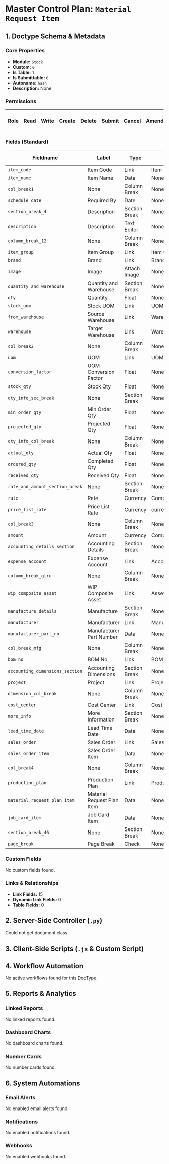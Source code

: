 # Master Control Plan: `Material Request Item`

## 1. Doctype Schema & Metadata

### Core Properties
- **Module:** `Stock`
- **Custom:** `0`
- **Is Table:** `1`
- **Is Submittable:** `0`
- **Autoname:** `hash`
- **Description:** None

### Permissions
| Role | Read | Write | Create | Delete | Submit | Cancel | Amend | Report | Import | Export | Print | Email | Share | Set User Perms |
|---|---|---|---|---|---|---|---|---|---|---|---|---|---|---|


### Fields (Standard)
| Fieldname | Label | Type | Options | Required | Hidden | Read Only | Default | Description |
|---|---|---|---|---|---|---|---|---|
| `item_code` | Item Code | Link | Item | ✅ |  |  | None | None |
| `item_name` | Item Name | Data | None |  |  |  | None | None |
| `col_break1` | None | Column Break | None |  |  |  | None | None |
| `schedule_date` | Required By | Date | None | ✅ |  |  | None | None |
| `section_break_4` | Description | Section Break | None |  |  |  | None | None |
| `description` | Description | Text Editor | None |  |  |  | None | None |
| `column_break_12` | None | Column Break | None |  |  |  | None | None |
| `item_group` | Item Group | Link | Item Group |  |  | ✅ | None | None |
| `brand` | Brand | Link | Brand |  |  | ✅ | None | None |
| `image` | Image | Attach Image | None |  |  | ✅ | None | None |
| `quantity_and_warehouse` | Quantity and Warehouse | Section Break | None |  |  |  | None | None |
| `qty` | Quantity | Float | None | ✅ |  |  | None | None |
| `stock_uom` | Stock UOM | Link | UOM | ✅ |  | ✅ | None | None |
| `from_warehouse` | Source Warehouse | Link | Warehouse |  |  |  | None | None |
| `warehouse` | Target Warehouse | Link | Warehouse |  |  |  | None | None |
| `col_break2` | None | Column Break | None |  |  |  | None | None |
| `uom` | UOM | Link | UOM | ✅ |  |  | None | None |
| `conversion_factor` | UOM Conversion Factor | Float | None | ✅ |  |  | None | None |
| `stock_qty` | Stock Qty | Float | None |  |  | ✅ | None | None |
| `qty_info_sec_break` | None | Section Break | None |  |  |  | None | None |
| `min_order_qty` | Min Order Qty | Float | None |  |  | ✅ | None | None |
| `projected_qty` | Projected Qty | Float | None |  |  | ✅ | None | None |
| `qty_info_col_break` | None | Column Break | None |  |  |  | None | None |
| `actual_qty` | Actual Qty | Float | None |  |  | ✅ | None | None |
| `ordered_qty` | Completed Qty | Float | None |  |  | ✅ | None | None |
| `received_qty` | Received Qty | Float | None |  |  | ✅ | None | None |
| `rate_and_amount_section_break` | None | Section Break | None |  |  |  | None | None |
| `rate` | Rate | Currency | Company:company:default_currency |  |  |  | None | None |
| `price_list_rate` | Price List Rate | Currency | currency |  | ✅ | ✅ | None | None |
| `col_break3` | None | Column Break | None |  |  |  | None | None |
| `amount` | Amount | Currency | Company:company:default_currency |  |  | ✅ | None | None |
| `accounting_details_section` | Accounting Details | Section Break | None |  |  |  | None | None |
| `expense_account` | Expense Account | Link | Account |  |  |  | None | None |
| `column_break_glru` | None | Column Break | None |  |  |  | None | None |
| `wip_composite_asset` | WIP Composite Asset | Link | Asset |  |  |  | None | None |
| `manufacture_details` | Manufacture | Section Break | None |  |  |  | None | None |
| `manufacturer` | Manufacturer | Link | Manufacturer |  |  |  | None | None |
| `manufacturer_part_no` | Manufacturer Part Number | Data | None |  |  | ✅ | None | None |
| `col_break_mfg` | None | Column Break | None |  |  |  | None | None |
| `bom_no` | BOM No | Link | BOM |  |  |  | None | None |
| `accounting_dimensions_section` | Accounting Dimensions | Section Break | None |  |  |  | None | None |
| `project` | Project | Link | Project |  |  |  | None | None |
| `dimension_col_break` | None | Column Break | None |  |  |  | None | None |
| `cost_center` | Cost Center | Link | Cost Center |  |  |  | None | None |
| `more_info` | More Information | Section Break | None |  |  |  | None | None |
| `lead_time_date` | Lead Time Date | Date | None |  |  | ✅ | None | None |
| `sales_order` | Sales Order | Link | Sales Order |  |  | ✅ | None | None |
| `sales_order_item` | Sales Order Item | Data | None |  | ✅ | ✅ | None | None |
| `col_break4` | None | Column Break | None |  |  |  | None | None |
| `production_plan` | Production Plan | Link | Production Plan |  |  | ✅ | None | None |
| `material_request_plan_item` | Material Request Plan Item | Data | None |  |  | ✅ | None | None |
| `job_card_item` | Job Card Item | Data | None |  | ✅ |  | None | None |
| `section_break_46` | None | Section Break | None |  |  |  | None | None |
| `page_break` | Page Break | Check | None |  |  |  | 0 | None |


### Custom Fields
No custom fields found.


### Links & Relationships
- **Link Fields:** 15
- **Dynamic Link Fields:** 0
- **Table Fields:** 0

## 2. Server-Side Controller (`.py`)
Could not get document class.


## 3. Client-Side Scripts (`.js` & Custom Script)




## 4. Workflow Automation
No active workflows found for this DocType.


## 5. Reports & Analytics
### Linked Reports
No linked reports found.


### Dashboard Charts
No dashboard charts found.


### Number Cards
No number cards found.


## 6. System Automations
### Email Alerts
No enabled email alerts found.


### Notifications
No enabled notifications found.


### Webhooks
No enabled webhooks found.
